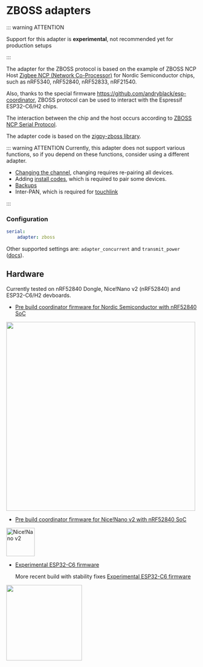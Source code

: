 # ZBOSS adapters

::: warning ATTENTION

Support for this adapter is **experimental**, not recommended yet for production setups

:::

The adapter for the ZBOSS protocol is based on the example of ZBOSS NCP Host [Zigbee NCP (Network Co-Processor)](https://docs.nordicsemi.com/bundle/ncs-latest/page/nrf/samples/zigbee/ncp/README.html) for Nordic Semiconductor chips, such as nRF5340, nRF52840, nRF52833, nRF21540.

Also, thanks to the special firmware https://github.com/andryblack/esp-coordinator, ZBOSS protocol can be used to interact with the Espressif ESP32-C6/H2 chips.

The interaction between the chip and the host occurs according to [ZBOSS NCP Serial Protocol](https://cloud.dsr-corporation.com/index.php/s/BAn4LtRWbJjFiAm).

The adapter code is based on the [zigpy-zboss library](https://github.com/kardia-as/zigpy-zboss).

::: warning ATTENTION
Currently, this adapter does not support various functions, so if you depend on these functions, consider using a different adapter.

- [Changing the channel](../configuration/zigbee-network.md#changing-the-zigbee-channel), changing requires re-pairing all devices.
- Adding [install codes](../../guide/usage/mqtt_topics_and_messages.md#zigbee2mqttbridgerequestinstall_codeadd), which is required to pair some devices.
- [Backups](../../guide/usage/mqtt_topics_and_messages.md#zigbee2mqttbridgerequestbackup)
- Inter-PAN, which is required for [touchlink](../../guide/usage/touchlink.md)

:::

### Configuration

```yaml
serial:
    adapter: zboss
```

Other supported settings are: `adapter_concurrent` and `transmit_power` ([docs](../configuration/adapter-settings.md)).

## Hardware

Currently tested on nRF52840 Dongle, Nice!Nano v2 (nRF52840) and ESP32-C6/H2 devboards.

- [Pre build coordinator firmware for Nordic Semiconductor with nRF52840 SoC](https://github.com/kardia-as/nrf-zboss-ncp)

<img src="https://docs-be.nordicsemi.com/bundle/ncs-latest/page/nrf/_images/zigbee_ncp_sample_overview.svg" width="500" />

- [Pre build coordinator firmware for Nice!Nano v2 with nRF52840 SoC](https://github.com/captainlettuce/zboss_adapter_nice_nano_v2)

<img alt="Nice!Nano v2" src="https://github.com/user-attachments/assets/db2f3041-e36c-4921-b078-7cf0236eeae3" width="75" />

- [Experimental ESP32-C6 firmware](https://github.com/andryblack/esp-coordinator)

  More recent build with stability fixes [Experimental ESP32-C6 firmware](https://github.com/diepeterpan/esp-coordinator)

<img src="https://docs.espressif.com/projects/esp-dev-kits/en/latest/esp32c6/_images/esp32-c6-devkitc-1-isometric_v1.2.png" width="200" />
